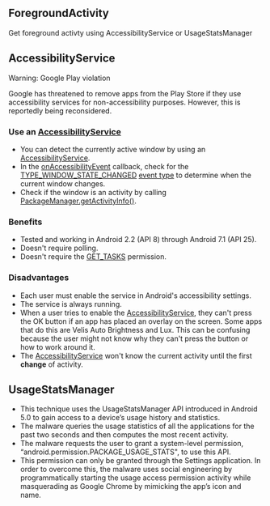 ## ForegroundActivity
Get foreground activty using AccessibilityService or UsageStatsManager

## AccessibilityService

Warning: Google Play violation

Google has threatened to remove apps from the Play Store if they use accessibility services for non-accessibility purposes. However, this is reportedly being reconsidered.

### Use an [AccessibilityService](https://developer.android.com/reference/android/accessibilityservice/AccessibilityService.html)
* You can detect the currently active window by using an [AccessibilityService](https://developer.android.com/reference/android/accessibilityservice/AccessibilityService.html).
* In the [onAccessibilityEvent](https://developer.android.com/reference/android/accessibilityservice/AccessibilityService.html#onAccessibilityEvent(android.view.accessibility.AccessibilityEvent)) callback, check for the [TYPE_WINDOW_STATE_CHANGED](https://developer.android.com/reference/android/view/accessibility/AccessibilityEvent.html#TYPE_WINDOW_STATE_CHANGED) [event type](https://developer.android.com/reference/android/view/accessibility/AccessibilityEvent.html#getEventType()) to determine when the current window changes.
* Check if the window is an activity by calling [PackageManager.getActivityInfo()](https://developer.android.com/reference/android/content/pm/PackageManager.html#getActivityInfo(android.content.ComponentName,%20int)).
### Benefits
* Tested and working in Android 2.2 (API 8) through Android 7.1 (API 25).
* Doesn't require polling.
* Doesn't require the [GET_TASKS](https://developer.android.com/reference/android/Manifest.permission.html#GET_TASKS) permission.
### Disadvantages
* Each user must enable the service in Android's accessibility settings.
* The service is always running.
* When a user tries to enable the [AccessibilityService](https://developer.android.com/reference/android/accessibilityservice/AccessibilityService.html), they can't press the OK button if an app has placed an overlay on the screen. Some apps that do this are Velis Auto Brightness and Lux. This can be confusing because the user might not know why they can't press the button or how to work around it.
* The [AccessibilityService](https://developer.android.com/reference/android/accessibilityservice/AccessibilityService.html) won't know the current activity until the first **change** of activity.

## UsageStatsManager
* This technique uses the UsageStatsManager API introduced in Android 5.0 to gain access to a device’s usage history and statistics.
* The malware queries the usage statistics of all the applications for the past two seconds and then computes the most recent activity.
* The malware requests the user to grant a system-level permission, “android.permission.PACKAGE_USAGE_STATS", to use this API.
* This permission can only be granted through the Settings application. In order to overcome this, the malware uses social engineering by programmatically starting the usage access permission activity while masquerading as Google Chrome by mimicking the app’s icon and name.
